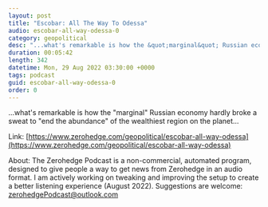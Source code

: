```yaml
---
layout: post
title: "Escobar: All The Way To Odessa"
audio: escobar-all-way-odessa-0
category: geopolitical
desc: "...what's remarkable is how the &quot;marginal&quot; Russian economy hardly broke a sweat to &quot;end the abundance&quot; of the wealthiest region on the planet..."
duration: 00:05:42
length: 342
datetime: Mon, 29 Aug 2022 03:30:00 +0000
tags: podcast
guid: escobar-all-way-odessa-0
order: 0
---
```

...what's remarkable is how the &quot;marginal&quot; Russian economy hardly broke a sweat to &quot;end the abundance&quot; of the wealthiest region on the planet...

Link: [https://www.zerohedge.com/geopolitical/escobar-all-way-odessa](https://www.zerohedge.com/geopolitical/escobar-all-way-odessa)

About: The Zerohedge Podcast is a non-commercial, automated program, designed to give people a way to get news from Zerohedge in an audio format.  I am actively working on tweaking and improving the setup to create a better listening experience (August 2022).  Suggestions are welcome: [zerohedgePodcast@outlook.com](mailto:zerohedgePodcast@outlook.com)